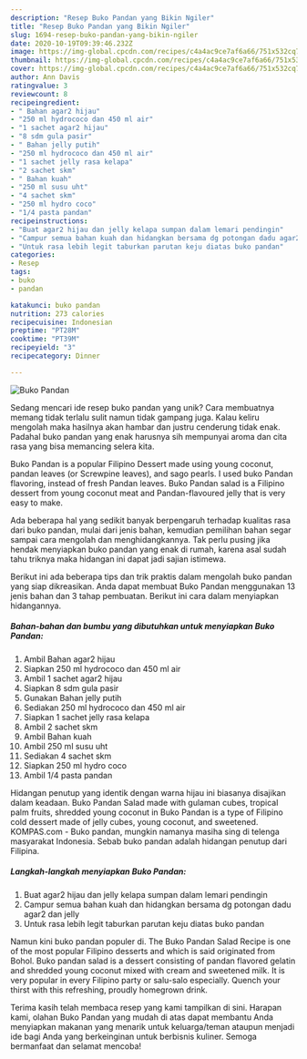 ```yaml
---
description: "Resep Buko Pandan yang Bikin Ngiler"
title: "Resep Buko Pandan yang Bikin Ngiler"
slug: 1694-resep-buko-pandan-yang-bikin-ngiler
date: 2020-10-19T09:39:46.232Z
image: https://img-global.cpcdn.com/recipes/c4a4ac9ce7af6a66/751x532cq70/buko-pandan-foto-resep-utama.jpg
thumbnail: https://img-global.cpcdn.com/recipes/c4a4ac9ce7af6a66/751x532cq70/buko-pandan-foto-resep-utama.jpg
cover: https://img-global.cpcdn.com/recipes/c4a4ac9ce7af6a66/751x532cq70/buko-pandan-foto-resep-utama.jpg
author: Ann Davis
ratingvalue: 3
reviewcount: 8
recipeingredient:
- " Bahan agar2 hijau"
- "250 ml hydrococo dan 450 ml air"
- "1 sachet agar2 hijau"
- "8 sdm gula pasir"
- " Bahan jelly putih"
- "250 ml hydrococo dan 450 ml air"
- "1 sachet jelly rasa kelapa"
- "2 sachet skm"
- " Bahan kuah"
- "250 ml susu uht"
- "4 sachet skm"
- "250 ml hydro coco"
- "1/4 pasta pandan"
recipeinstructions:
- "Buat agar2 hijau dan jelly kelapa sumpan dalam lemari pendingin"
- "Campur semua bahan kuah dan hidangkan bersama dg potongan dadu agar2 dan jelly"
- "Untuk rasa lebih legit taburkan parutan keju diatas buko pandan"
categories:
- Resep
tags:
- buko
- pandan

katakunci: buko pandan 
nutrition: 273 calories
recipecuisine: Indonesian
preptime: "PT28M"
cooktime: "PT39M"
recipeyield: "3"
recipecategory: Dinner

---
```



![Buko Pandan](https://img-global.cpcdn.com/recipes/c4a4ac9ce7af6a66/751x532cq70/buko-pandan-foto-resep-utama.jpg)

Sedang mencari ide resep buko pandan yang unik? Cara membuatnya memang tidak terlalu sulit namun tidak gampang juga. Kalau keliru mengolah maka hasilnya akan hambar dan justru cenderung tidak enak. Padahal buko pandan yang enak harusnya sih mempunyai aroma dan cita rasa yang bisa memancing selera kita.

Buko Pandan is a popular Filipino Dessert made using young coconut, pandan leaves (or Screwpine leaves), and sago pearls. I used buko Pandan flavoring, instead of fresh Pandan leaves. Buko Pandan salad is a Filipino dessert from young coconut meat and Pandan-flavoured jelly that is very easy to make.

Ada beberapa hal yang sedikit banyak berpengaruh terhadap kualitas rasa dari buko pandan, mulai dari jenis bahan, kemudian pemilihan bahan segar sampai cara mengolah dan menghidangkannya. Tak perlu pusing jika hendak menyiapkan buko pandan yang enak di rumah, karena asal sudah tahu triknya maka hidangan ini dapat jadi sajian istimewa.


Berikut ini ada beberapa tips dan trik praktis dalam mengolah buko pandan yang siap dikreasikan. Anda dapat membuat Buko Pandan menggunakan 13 jenis bahan dan 3 tahap pembuatan. Berikut ini cara dalam menyiapkan hidangannya.

<!--inarticleads1-->

##### Bahan-bahan dan bumbu yang dibutuhkan untuk menyiapkan Buko Pandan:

1. Ambil  Bahan agar2 hijau
1. Siapkan 250 ml hydrococo dan 450 ml air
1. Ambil 1 sachet agar2 hijau
1. Siapkan 8 sdm gula pasir
1. Gunakan  Bahan jelly putih
1. Sediakan 250 ml hydrococo dan 450 ml air
1. Siapkan 1 sachet jelly rasa kelapa
1. Ambil 2 sachet skm
1. Ambil  Bahan kuah
1. Ambil 250 ml susu uht
1. Sediakan 4 sachet skm
1. Siapkan 250 ml hydro coco
1. Ambil 1/4 pasta pandan


Hidangan penutup yang identik dengan warna hijau ini biasanya disajikan dalam keadaan. Buko Pandan Salad made with gulaman cubes, tropical palm fruits, shredded young coconut in Buko Pandan is a type of Filipino cold dessert made of jelly cubes, young coconut, and sweetened. KOMPAS.com - Buko pandan, mungkin namanya masiha sing di telenga masyarakat Indonesia. Sebab buko pandan adalah hidangan penutup dari Filipina. 

<!--inarticleads2-->

##### Langkah-langkah menyiapkan Buko Pandan:

1. Buat agar2 hijau dan jelly kelapa sumpan dalam lemari pendingin
1. Campur semua bahan kuah dan hidangkan bersama dg potongan dadu agar2 dan jelly
1. Untuk rasa lebih legit taburkan parutan keju diatas buko pandan


Namun kini buko pandan populer di. The Buko Pandan Salad Recipe is one of the most popular Filipino desserts and which is said originated from Bohol. Buko pandan salad is a dessert consisting of pandan flavored gelatin and shredded young coconut mixed with cream and sweetened milk. It is very popular in every Filipino party or salu-salo especially. Quench your thirst with this refreshing, proudly homegrown drink. 

Terima kasih telah membaca resep yang kami tampilkan di sini. Harapan kami, olahan Buko Pandan yang mudah di atas dapat membantu Anda menyiapkan makanan yang menarik untuk keluarga/teman ataupun menjadi ide bagi Anda yang berkeinginan untuk berbisnis kuliner. Semoga bermanfaat dan selamat mencoba!
